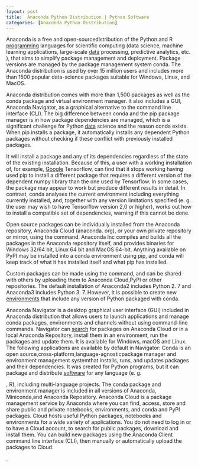 ```yaml
---
layout: post
title:  Anaconda Python Distribution | Python Software
categories: [Anaconda Python Distribution]
---
```


Anaconda is a free and open-sourcedistribution of the Python and R [programming](https://python-software.github.io/Core-Python-Programming) languages for scientific computing (data science, machine learning applications, large-scale [data](https://data-science-blog.github.io/Big-Data) processing, predictive analytics, etc. ), that aims to simplify package management and deployment. Package versions are managed by the package management system conda. The Anaconda distribution is used by over 15 million users and includes more than 1500 popular data-science packages suitable for Windows, Linux, and MacOS.

Anaconda distribution comes with more than 1,500 packages as well as the conda package and virtual environment manager. It also includes a GUI, Anaconda Navigator, as a graphical alternative to the command line interface (CLI). The big difference between conda and the pip package manager is in how package dependencies are managed, which is a significant challenge for Python [data](https://data-science-blog.github.io/Data) science and the reason conda exists. When pip installs a package, it automatically installs any dependent Python packages without checking if these conflict with previously installed packages.

It will install a package and any of its dependencies regardless of the state of the existing installation. Because of this, a user with a working installation of, for example, [Google](https://search-engine-optimization-blog.github.io/Google-Custom-Search) Tensorflow, can find that it stops working having used pip to install a different package that requires a different version of the dependent numpy library than the one used by Tensorflow. In some cases, the package may appear to work but produce different results in detail. In contrast, conda analyses the current environment including everything currently installed, and, together with any version limitations specified (e. g. the user may wish to have Tensorflow version 2,0 or higher), works out how to install a compatible set of dependencies, warning if this cannot be done.

Open source packages can be individually installed from the Anaconda repository, Anaconda Cloud (anaconda. org), or your own private repository or mirror, using the command. Anaconda Inc compiles and builds all the packages in the Anaconda repository itself, and provides binaries for Windows 32/64 bit, Linux 64 bit and MacOS 64-bit. Anything available on PyPI may be installed into a conda environment using pip, and conda will keep track of what it has installed itself and what pip has installed.

Custom packages can be made using the command, and can be shared with others by uploading them to Anaconda Cloud,PyPI or other repositories. The default installation of Anaconda2 includes Python 2. 7 and Anaconda3 includes Python 3. 7. However, it is possible to create new [environments](https://python-software.github.io/Comparison-Of-Integrated-Development-Environments) that include any version of Python packaged with conda.

Anaconda Navigator is a desktop graphical user interface (GUI) included in Anaconda distribution that allows users to launch applications and manage conda packages, environments and channels without using command-line commands. Navigator can [search](https://search-engine-optimization-blog.github.io/Audio-Search-Engine) for packages on Anaconda Cloud or in a local Anaconda Repository, install them in an environment, run the packages and update them. It is available for Windows, macOS and Linux. The following applications are available by default in Navigator: Conda is an open source,cross-platform,language-agnosticpackage manager and environment management systemthat installs, runs, and updates packages and their dependencies. It was created for Python programs, but it can package and distribute [software](https://python-software.github.io/Eric-Software) for any language (e. g.

, R), including multi-language projects. The conda package and environment manager is included in all versions of Anaconda, Miniconda,and Anaconda Repository. Anaconda Cloud is a package management service by Anaconda where you can find, access, store and share public and private notebooks, environments, and conda and PyPI packages. Cloud hosts useful Python packages, notebooks and environments for a wide variety of applications. You do not need to log in or to have a Cloud account, to search for public packages, download and install them. You can build new packages using the Anaconda Client command line interface (CLI), then manually or automatically upload the packages to Cloud.

.

